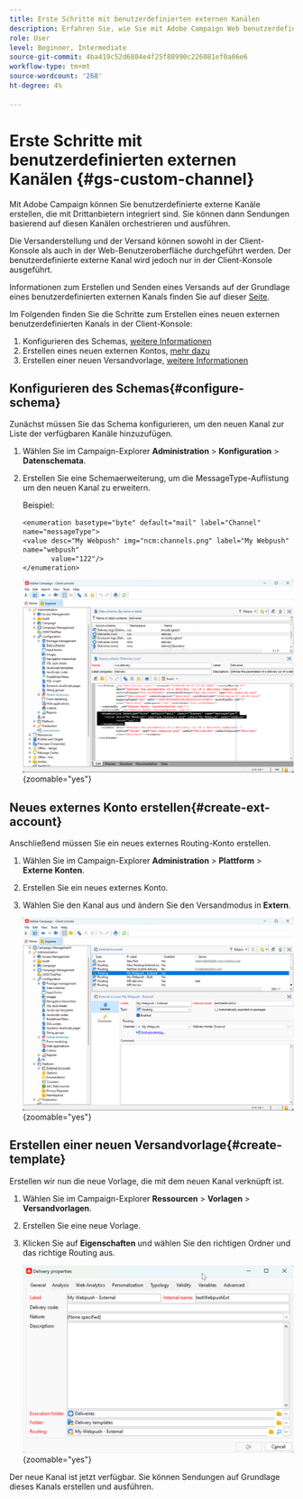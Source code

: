 ```yaml
---
title: Erste Schritte mit benutzerdefinierten externen Kanälen
description: Erfahren Sie, wie Sie mit Adobe Campaign Web benutzerdefinierte Sendungen für externe Kanäle erstellen und senden
role: User
level: Beginner, Intermediate
source-git-commit: 4ba419c52d6804e4f25f88990c226081ef0a06e6
workflow-type: tm+mt
source-wordcount: '268'
ht-degree: 4%

---
```



# Erste Schritte mit benutzerdefinierten externen Kanälen {#gs-custom-channel}

Mit Adobe Campaign können Sie benutzerdefinierte externe Kanäle erstellen, die mit Drittanbietern integriert sind. Sie können dann Sendungen basierend auf diesen Kanälen orchestrieren und ausführen.

Die Versanderstellung und der Versand können sowohl in der Client-Konsole als auch in der Web-Benutzeroberfläche durchgeführt werden. Der benutzerdefinierte externe Kanal wird jedoch nur in der Client-Konsole ausgeführt.

Informationen zum Erstellen und Senden eines Versands auf der Grundlage eines benutzerdefinierten externen Kanals finden Sie auf dieser [Seite](https://experienceleague.adobe.com/docs/campaign-web/v8/msg/gs-custom-channel.html?lang=de).

Im Folgenden finden Sie die Schritte zum Erstellen eines neuen externen benutzerdefinierten Kanals in der Client-Konsole:

1. Konfigurieren des Schemas, [weitere Informationen](#configure-schema)
1. Erstellen eines neuen externen Kontos, [mehr dazu](#create-ext-account)
1. Erstellen einer neuen Versandvorlage, [weitere Informationen](#create-template)

## Konfigurieren des Schemas{#configure-schema}

Zunächst müssen Sie das Schema konfigurieren, um den neuen Kanal zur Liste der verfügbaren Kanäle hinzuzufügen.

1. Wählen Sie im Campaign-Explorer **Administration** > **Konfiguration** > **Datenschemata**.

1. Erstellen Sie eine Schemaerweiterung, um die MessageType-Auflistung um den neuen Kanal zu erweitern.

   Beispiel:

   ```
   <enumeration basetype="byte" default="mail" label="Channel" name="messageType">
   <value desc="My Webpush" img="ncm:channels.png" label="My Webpush" name="webpush"
          value="122"/>
   </enumeration>
   ```

   ![](assets/cus-schema.png){zoomable="yes"}

## Neues externes Konto erstellen{#create-ext-account}

Anschließend müssen Sie ein neues externes Routing-Konto erstellen.

1. Wählen Sie im Campaign-Explorer **Administration** > **Plattform** > **Externe Konten**.

1. Erstellen Sie ein neues externes Konto.

1. Wählen Sie den Kanal aus und ändern Sie den Versandmodus in **Extern**.

   ![](assets/cus-ext-account.png){zoomable="yes"}

## Erstellen einer neuen Versandvorlage{#create-template}

Erstellen wir nun die neue Vorlage, die mit dem neuen Kanal verknüpft ist.

1. Wählen Sie im Campaign-Explorer **Ressourcen** > **Vorlagen** > **Versandvorlagen**.

1. Erstellen Sie eine neue Vorlage.

1. Klicken Sie auf **Eigenschaften** und wählen Sie den richtigen Ordner und das richtige Routing aus.

   ![](assets/cus-template.png){zoomable="yes"}

Der neue Kanal ist jetzt verfügbar. Sie können Sendungen auf Grundlage dieses Kanals erstellen und ausführen.


